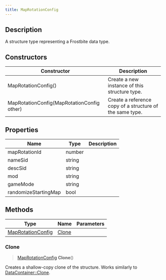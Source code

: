 ```yaml
---
title: MapRotationConfig
---
```

## Description

A structure type representing a Frostbite data type.

## Constructors

| Constructor                                | Description                                              |
| ------------------------------------------ | -------------------------------------------------------- |
| MapRotationConfig()                        | Create a new instance of this structure type.            |
| MapRotationConfig(MapRotationConfig other) | Create a reference copy of a structure of the same type. |

## Properties

| Name                 | Type   | Description |
| -------------------- | ------ | ----------- |
| mapRotationId        | number |             |
| nameSid              | string |             |
| descSid              | string |             |
| mod                  | string |             |
| gameMode             | string |             |
| randomizeStartingMap | bool   |             |

## Methods

| Type                                   | Name            | Parameters |
| -------------------------------------- | --------------- | ---------- |
| [MapRotationConfig](MapRotationConfig) | [Clone](#clone) |            |

### Clone

> [MapRotationConfig](MapRotationConfig) **Clone**()

Creates a shallow-copy clone of the structure. Works similarly to [DataContainer::Clone](/vext/ref/shared/class/datacontainer#clone).
